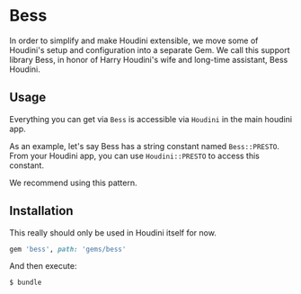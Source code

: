 # Bess
In order to simplify and make Houdini extensible, we move some of Houdini's setup and
configuration into a separate Gem. We call this support library Bess, in honor of 
Harry Houdini's wife and long-time assistant, Bess Houdini.

## Usage
Everything you can get via `Bess` is accessible via `Houdini` in the main houdini app.

As an example, let's say Bess has a string constant named `Bess::PRESTO`. From
your Houdini app, you can use `Houdini::PRESTO` to access this constant. 

We recommend using this pattern.

## Installation
This really should only be used in Houdini itself for now.

```ruby
gem 'bess', path: 'gems/bess'
```

And then execute:
```bash
$ bundle
```
